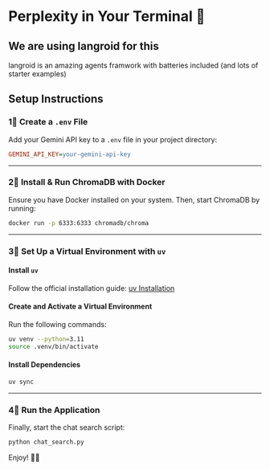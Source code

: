 # **Perplexity in Your Terminal 🚀**  

## We are using langroid for this
langroid is an amazing agents framwork with batteries included (and lots of starter examples)

## **Setup Instructions**  

### **1⃣ Create a `.env` File**  
Add your Gemini API key to a `.env` file in your project directory:  

```ini
GEMINI_API_KEY=your-gemini-api-key
```

---

### **2⃣ Install & Run ChromaDB with Docker**  
Ensure you have Docker installed on your system. Then, start ChromaDB by running:  

```sh
docker run -p 6333:6333 chromadb/chroma
```

---

### **3⃣ Set Up a Virtual Environment with `uv`**  
#### **Install `uv`**  
Follow the official installation guide: [uv Installation](https://docs.astral.sh/uv/getting-started/installation/)  

#### **Create and Activate a Virtual Environment**  
Run the following commands:  

```sh
uv venv --python=3.11
source .venv/bin/activate
```

#### **Install Dependencies**  
```sh
uv sync
```

---

### **4⃣ Run the Application**  
Finally, start the chat search script:  

```sh
python chat_search.py
```

Enjoy! 🎉🚀


